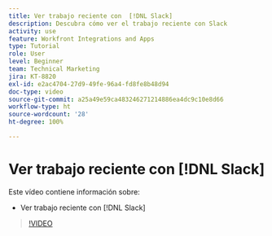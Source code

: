 ```yaml
---
title: Ver trabajo reciente con  [!DNL Slack]
description: Descubra cómo ver el trabajo reciente con Slack
activity: use
feature: Workfront Integrations and Apps
type: Tutorial
role: User
level: Beginner
team: Technical Marketing
jira: KT-8820
exl-id: e2ac4704-27d9-49fe-96a4-fd8fe8b48d94
doc-type: video
source-git-commit: a25a49e59ca483246271214886ea4dc9c10e8d66
workflow-type: ht
source-wordcount: '28'
ht-degree: 100%

---
```


# Ver trabajo reciente con [!DNL Slack]

Este vídeo contiene información sobre:

* Ver trabajo reciente con [!DNL Slack]

>[!VIDEO](https://video.tv.adobe.com/v/335120/?quality=12&learn=on)
